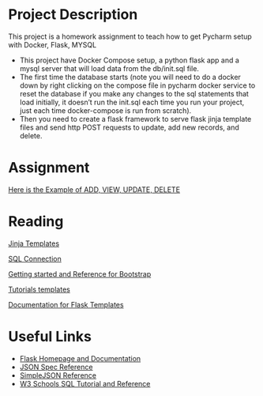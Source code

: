 # Project Description
This project is a homework assignment to teach how to get Pycharm setup with Docker, Flask, MYSQL

* This project have Docker Compose setup, a python flask app and a mysql server that will load data from the db/init.sql file.
* The first time the database starts (note you will need to do a docker down by right clicking on the compose file in pycharm docker service to reset the database if you make any   changes to the sql statements that load initially, it doesn’t run the init.sql each time you run your project, just each time docker-compose is run from scratch). 
* Then you need to create a flask framework to serve flask jinja template files and send http POST requests to update, add new records, and delete.

# Assignment
[Here is the Example of ADD, VIEW, UPDATE, DELETE](https://github.com/Yash-2903/PythonFlaskWithMySQLAllTemplates/blob/master/Homework%205.pdf)

# Reading

[Jinja Templates](https://realpython.com/primer-on-jinja-templating)

[SQL Connection](https://www.w3schools.com/python/python_mysql_getstarted.asp) 

[Getting started and Reference for Bootstrap](https://getbootstrap.com/docs/4.4/getting-started/introduction/)

[Tutorials templates](https://blog.miguelgrinberg.com/post/the-flask-mega-tutorial-part-ii-templates)

[Documentation for Flask Templates](https://flask.palletsprojects.com/en/1.1.x/tutorial/templates/)

# Useful Links

* [Flask Homepage and Documentation](https://flask.palletsprojects.com/en/1.1.x/)
* [JSON Spec Reference](https://www.json.org/json-en.html)
* [SimpleJSON Reference](https://simplejson.readthedocs.io/en/latest/)
* [W3 Schools SQL Tutorial and Reference](https://www.w3schools.com/sql/)
